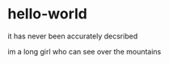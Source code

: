 # hello-world

it has never been accurately decsribed

im a long girl 
who can see over the mountains
